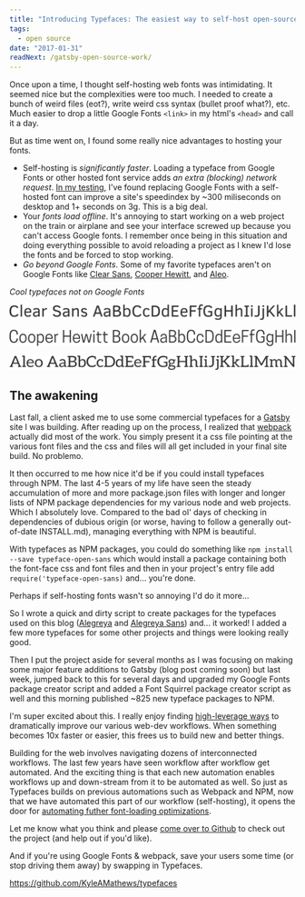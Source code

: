 ```yaml
---
title: "Introducing Typefaces: The easiest way to self-host open-source fonts"
tags:
  - open source
date: "2017-01-31"
readNext: /gatsby-open-source-work/
---
```


Once upon a time, I thought self-hosting web fonts was intimidating. It
seemed nice but the complexities were too much.  I needed to create a
bunch of weird files (eot?), write weird css syntax (bullet proof
what?), etc. Much easier to drop a little Google Fonts `<link>` in my
html's `<head>` and call it a day.

But as time went on, I found some really nice advantages to hosting your
fonts.

* Self-hosting is *significantly faster*. Loading a typeface from Google
Fonts or other hosted font service adds *an extra (blocking) network
request*. [In my
testing](https://github.com/reactiflux/reactiflux.com/pull/21), I've
found replacing Google Fonts with a self-hosted font can improve a
site's speedindex by ~300 miliseconds on desktop and 1+ seconds on 3g.
This is a big deal.
* Your *fonts load offline*. It's annoying to start working on a web
project on the train or airplane and see your interface screwed up
because you can't access Google fonts. I remember once being in this
situation and doing everything possible to avoid reloading a project as
I knew I'd lose the fonts and be forced to stop working.
* *Go beyond Google Fonts*. Some of my favorite typefaces aren't on
Google Fonts like [Clear Sans](https://01.org/clear-SANS), [Cooper
Hewitt](https://www.cooperhewitt.org/open-source-at-cooper-hewitt/cooper-hewitt-the-typeface-by-chester-jenkins/),
and
[Aleo](https://www.behance.net/gallery/8018673/ALEO-Free-Font-Family).

*Cool typefaces not on Google Fonts*

![Clear Sans typeface](clear-sans.png)

![Cooper Hewitt typeface](cooper-hewitt.png)

![Aleo typeface](aleo.png)

## The awakening

Last fall, a client asked me to use some commercial typefaces for a
[Gatsby](https://github.com/gatsbyjs/gatsby) site I was building. After
reading up on the process, I realized that
[webpack](https://webpack.js.org) actually did most of the work.  You
simply present it a css file pointing at the various font files and the
css and files will all get included in your final site build. No
problemo.

It then occurred to me how nice it'd be if you could install typefaces
through NPM. The last 4-5 years of my life have seen the steady
accumulation of more and more package.json files with longer and longer
lists of NPM package dependencies for my various node and web projects.
Which I absolutely love. Compared to the bad ol' days of checking in
dependencies of dubious origin (or worse, having to follow a generally
out-of-date INSTALL.md), managing everything with NPM is beautiful.

With typefaces as NPM packages, you could do something like `npm install
--save typeface-open-sans` which would install a package containing both
the font-face css and font files and then in your project's entry file
add `require('typeface-open-sans)` and... you're done.

Perhaps if self-hosting fonts wasn't so annoying I'd do it more...

So I wrote a quick and dirty script to create packages for the typefaces
used on this blog
([Alegreya](http://www.huertatipografica.com/en/fonts/alegreya-ht-pro)
and [Alegreya
Sans](http://www.huertatipografica.com/en/fonts/alegreya-sans-ht))
and... it worked! I added a few more typefaces for some other projects
and things were looking really good.

Then I put the project aside for several months as I was focusing on
making some major feature additions to Gatsby (blog post coming soon)
but last week, jumped back to this for several days and upgraded my
Google Fonts package creator script and added a Font Squirrel package
creator script as well and this morning published ~825 new typeface
packages to NPM.

I'm super excited about this. I really enjoy finding [high-leverage
ways](/gatsby-open-source-work/) to dramatically improve our various
web-dev workflows. When something becomes 10x faster or easier, this
frees us to build new and better things.

Building for the web involves navigating dozens of interconnected
workflows. The last few years have seen workflow after workflow get
automated. And the exciting thing is that each new automation enables
workflows up and down-stream from it to be automated as well.  So just
as Typefaces builds on previous automations such as Webpack and NPM, now
that we have automated this part of our workflow (self-hosting), it
opens the door for [automating futher font-loading
optimizations](https://www.zachleat.com/web/comprehensive-webfonts/).

Let me know what you think and please [come over to
Github](/gatsby-open-source-work/) to check out the project (and help
out if you'd like).

And if you're using Google Fonts & webpack, save your users some time
(or stop driving them away) by swapping in Typefaces.

https://github.com/KyleAMathews/typefaces
